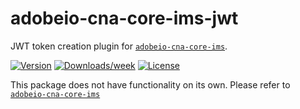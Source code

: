 adobeio-cna-core-ims-jwt
========================

JWT token creation plugin for [`adobeio-cna-core-ims`](https://github.com/adobe/adobeio-cna-core-ims).

[![Version](https://img.shields.io/npm/v/adobeio-cna-core-ims-jwt.svg)](https://npmjs.org/package/adobeio-cna-core-ims-jwt)
[![Downloads/week](https://img.shields.io/npm/dw/adobeio-cna-core-ims-jwt.svg)](https://npmjs.org/package/adobeio-cna-core-ims-jwt)
[![License](https://img.shields.io/npm/l/adobeio-cna-core-ims-jwt.svg)](https://github.com/adobe/adobeio-cna-core-ims-jwt/blob/master/package.json)

This package does not have functionality on its own. Please refer to [`adobeio-cna-core-ims`](https://github.com/adobe/adobeio-cna-core-ims)